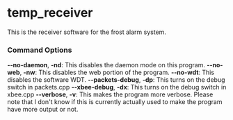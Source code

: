 temp_receiver
=============

This is the receiver software for the frost alarm system.

### Command Options
**--no-daemon**, **-nd**:  This disables the daemon mode on this program.
**--no-web**, **-nw**: This disables the web portion of the program.
**--no-wdt**: This disables the software WDT.
**--packets-debug**, **-dp**: This turns on the debug switch in packets.cpp
**--xbee-debug**, **-dx**: This turns on the debug switch in xbee.cpp
**--verbose**, **-v**: This makes the program more verbose.  Please note that I don't know if this is currently actually used to make the program have more output or not.
